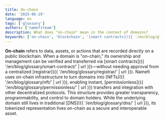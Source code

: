 ```yaml
---
title: On-chain
date: '2025-06-29'
language: en
tags: ['glossary']
authors: ['namefiteam']
description: What does "on-chain" mean in the context of domains?
keywords: ['on-chain', 'blockchain', '[smart contracts]({{ '/en/blog/glossary/smart-contract/' | url }})', 'domain NFT', 'decentralization']
---
```


**On-chain** refers to data, assets, or actions that are recorded directly on a public blockchain. When a domain is "on-chain," its ownership and management can be verified and transferred via [smart contracts]({{ '/en/blog/glossary/smart-contract/' | url }})—without needing approval from a centralized [registrar]({{ '/en/blog/glossary/registrar/' | url }}). Namefi uses on-chain infrastructure to turn domains into [NFTs]({{ '/en/blog/glossary/nft/' | url }}), enabling instant, [permissionless]({{ '/en/blog/glossary/permissionless/' | url }}) transfers and integration with other decentralized protocols. This structure provides greater transparency, programmability, and control to domain holders. While the underlying domain still lives in traditional [DNS]({{ '/en/blog/glossary/dns/' | url }}), its tokenized representation lives on-chain as a secure and interoperable asset.
